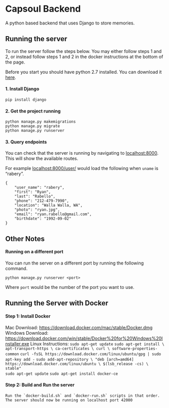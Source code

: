 # Capsoul Backend
A python based backend that uses Django to store memories.

## Running the server

To run the server follow the steps below.
You may either follow steps 1 and 2, or instead follow steps 1 and 2 in the docker instructions at the bottom of the page.

Before you start you should have python 2.7 installed. You can download it [here](https://www.python.org/downloads/).

#### 1. Install Django
```
pip install django
```
#### 2. Get the project running
```
python manage.py makemigrations
python manage.py migrate
python manage.py runserver
```

#### 3. Query endpoints
You can check that the server is running by navigating to [localhost:8000](http://localhost:8000). This will show the available routes.

For example [localhost:8000/user/<uname>](http://localhost:8000/users/rabery) would load the following when `uname` is “rabery”.
```
{
    "user_name": "rabery",
    "first": "Ryan",
    "last": "Rabello",
    "phone": "212-479-7990",
    "location": "Walla Walla, WA",
    "photo": "ryan.jpg",
    "email": "ryan.rabello@gmail.com",
    "birthdate": "1992-09-02"
}
```

## Other Notes
#### Running on a different port
You can run the server on a different port by running the following command.
```
python manage.py runserver <port>
```
Where `port` would be the number of the port you want to use.

## Running the Server with Docker
#### Step 1: Install Docker
Mac Download: https://download.docker.com/mac/stable/Docker.dmg
Windows Download: https://download.docker.com/win/stable/Docker%20for%20Windows%20Installer.exe
Linux Instructions:
	`sudo apt-get update`
	`sudo apt-get install \
	 apt-transport-https \
	 ca-certificates \
	 curl \
	 software-properties-common`
	`curl -fsSL https://download.docker.com/linux/ubuntu/gpg | sudo apt-key add -`
	`sudo add-apt-repository \
	 "deb [arch=amd64] https://download.docker.com/linux/ubuntu \
	 $(lsb_release -cs) \
	 stable"`	
	`sudo apt-get update`
	`sudo apt-get install docker-ce`

#### Step 2: Build and Run the server
	Run the `docker-build.sh` and `docker-run.sh` scripts in that order.
	The server should now be running on localhost port 42000
